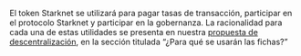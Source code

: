 El token Starknet se utilizará para pagar tasas de transacción, participar en el protocolo Starknet y participar en la gobernanza. La racionalidad para cada una de estas utilidades se presenta en nuestra [propuesta de descentralización](https://medium.com/starkware/part-2-a-decentralization-and-governance-proposal-for-starknet-23e335645778), en la sección titulada “¿Para qué se usarán las fichas?”